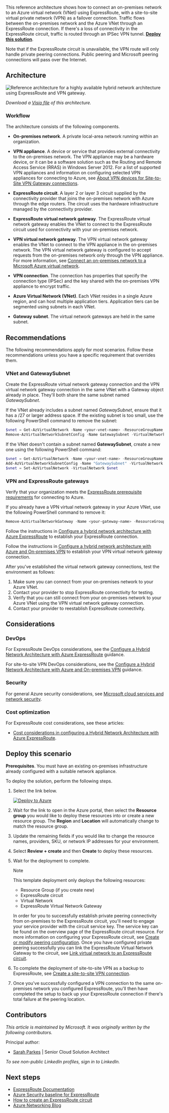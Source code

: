 <!-- cSpell:ignore RRAS -->

This reference architecture shows how to connect an on-premises network to an Azure virtual network (VNet) using ExpressRoute, with a site-to-site virtual private network (VPN) as a failover connection. Traffic flows between the on-premises network and the Azure VNet through an ExpressRoute connection. If there's a loss of connectivity in the ExpressRoute circuit, traffic is routed through an IPSec VPN tunnel. [**Deploy this solution**](#deploy-this-scenario).

Note that if the ExpressRoute circuit is unavailable, the VPN route will only handle private peering connections. Public peering and Microsoft peering connections will pass over the Internet.

## Architecture

![Reference architecture for a highly available hybrid network architecture using ExpressRoute and VPN gateway.](./images/expressroute-vpn-failover.png)

*Download a [Visio file](https://arch-center.azureedge.net/expressroute-vpn-failover.vsdx) of this architecture.*

### Workflow

The architecture consists of the following components.

- **On-premises network**. A private local-area network running within an organization.

- **VPN appliance**. A device or service that provides external connectivity to the on-premises network. The VPN appliance may be a hardware device, or it can be a software solution such as the Routing and Remote Access Service (RRAS) in Windows Server 2012. For a list of supported VPN appliances and information on configuring selected VPN appliances for connecting to Azure, see [About VPN devices for Site-to-Site VPN Gateway connections][vpn-appliance].

- **ExpressRoute circuit**. A layer 2 or layer 3 circuit supplied by the connectivity provider that joins the on-premises network with Azure through the edge routers. The circuit uses the hardware infrastructure managed by the connectivity provider.

- **ExpressRoute virtual network gateway**. The ExpressRoute virtual network gateway enables the VNet to connect to the ExpressRoute circuit used for connectivity with your on-premises network.

- **VPN virtual network gateway**. The VPN virtual network gateway enables the VNet to connect to the VPN appliance in the on-premises network. The VPN virtual network gateway is configured to accept requests from the on-premises network only through the VPN appliance. For more information, see [Connect an on-premises network to a Microsoft Azure virtual network][connect-to-an-Azure-vnet].

- **VPN connection**. The connection has properties that specify the connection type (IPSec) and the key shared with the on-premises VPN appliance to encrypt traffic.

- **Azure Virtual Network (VNet)**. Each VNet resides in a single Azure region, and can host multiple application tiers. Application tiers can be segmented using subnets in each VNet.

- **Gateway subnet**. The virtual network gateways are held in the same subnet.

## Recommendations

The following recommendations apply for most scenarios. Follow these recommendations unless you have a specific requirement that overrides them.

### VNet and GatewaySubnet

Create the ExpressRoute virtual network gateway connection and the VPN virtual network gateway connection in the same VNet with a Gateway object already in place. They'll both share the same subnet named *GatewaySubnet*.

If the VNet already includes a subnet named *GatewaySubnet*, ensure that it has a /27 or larger address space. If the existing subnet is too small, use the following PowerShell command to remove the subnet:

```powershell
$vnet = Get-AzVirtualNetwork -Name <your-vnet-name> -ResourceGroupName <your-resource-group>
Remove-AzVirtualNetworkSubnetConfig -Name GatewaySubnet -VirtualNetwork $vnet
```

If the VNet doesn't contain a subnet named **GatewaySubnet**, create a new one using the following PowerShell command:

```powershell
$vnet = Get-AzVirtualNetwork -Name <your-vnet-name> -ResourceGroupName <your-resource-group>
Add-AzVirtualNetworkSubnetConfig -Name "GatewaySubnet" -VirtualNetwork $vnet -AddressPrefix "10.200.255.224/27"
$vnet = Set-AzVirtualNetwork -VirtualNetwork $vnet
```

### VPN and ExpressRoute gateways

Verify that your organization meets the [ExpressRoute prerequisite requirements][expressroute-prereq] for connecting to Azure.

If you already have a VPN virtual network gateway in your Azure VNet, use the following PowerShell command to remove it:

```powershell
Remove-AzVirtualNetworkGateway -Name <your-gateway-name> -ResourceGroupName <your-resource-group>
```

Follow the instructions in [Configure a hybrid network architecture with Azure ExpressRoute][configure-expressroute] to establish your ExpressRoute connection.

Follow the instructions in [Configure a hybrid network architecture with Azure and On-premises VPN][configure-vpn] to establish your VPN virtual network gateway connection.

After you've established the virtual network gateway connections, test the environment as follows:

1. Make sure you can connect from your on-premises network to your Azure VNet.
2. Contact your provider to stop ExpressRoute connectivity for testing.
3. Verify that you can still connect from your on-premises network to your Azure VNet using the VPN virtual network gateway connection.
4. Contact your provider to reestablish ExpressRoute connectivity.

## Considerations

### DevOps

For ExpressRoute DevOps considerations, see the [Configure a Hybrid Network Architecture with Azure ExpressRoute][guidance-expressroute] guidance.

For site-to-site VPN DevOps considerations, see the [Configure a Hybrid Network Architecture with Azure and On-premises VPN][guidance-vpn] guidance.

### Security

For general Azure security considerations, see [Microsoft cloud services and network security][best-practices-security].

### Cost optimization

For ExpressRoute cost considerations, see these articles:

- [Cost considerations in configuring a Hybrid Network Architecture with Azure ExpressRoute](../../reference-architectures/hybrid-networking/expressroute.yml#considerations).

## Deploy this scenario

**Prerequisites**. You must have an existing on-premises infrastructure already configured with a suitable network appliance.

To deploy the solution, perform the following steps.

1. Select the link below.

    [![Deploy to Azure](../../_images/deploy-to-azure.svg)](https://portal.azure.com/#create/Microsoft.Template/uri/https%3a%2f%2fraw.githubusercontent.com%2fAzure%2fazure-quickstart-templates%2fmaster%2fquickstarts%2fmicrosoft.network%2fexpressroute-private-peering-vnet%2fazuredeploy.json)

1. Wait for the link to open in the Azure portal, then select the **Resource group** you would like to deploy these resources into or create a new resource group. The **Region** and **Location** will automatically change to match the resource group.

1. Update the remaining fields if you would like to change the resource names, providers, SKU, or network IP addresses for your environment.

1. Select **Review + create** and then **Create** to deploy these resources.

1. Wait for the deployment to complete.

    > [!NOTE]
    > This template deployment only deploys the following resources:
    >
    > - Resource Group (if you create new)
    > - ExpressRoute circuit
    > - Virtual Network
    > - ExpressRoute Virtual Network Gateway
    >
    > In order for you to successfully establish private peering connectivity from on-premises to the ExpressRoute circuit, you'll need to engage your service provider with the circuit service key. The service key can be found on the overview page of the ExpressRoute circuit resource. For more information on configuring your ExpressRoute circuit, see [Create or modify peering configuration](/azure/expressroute/expressroute-howto-routing-portal-resource-manager). Once you have configured private peering successfully you can link the ExpressRoute Virtual Network Gateway to the circuit, see [Link virtual network to an ExpressRoute circuit](/azure/expressroute/expressroute-howto-linkvnet-portal-resource-manager).

1. To complete the deployment of site-to-site VPN as a backup to ExpressRoute, see [Create a site-to-site VPN connection](/azure/vpn-gateway/tutorial-site-to-site-portal).

1. Once you've successfully configured a VPN connection to the same on-premises network you configured ExpressRoute, you'll then have completed the setup to back up your ExpressRoute connection if there's total failure at the peering location.

## Contributors

*This article is maintained by Microsoft. It was originally written by the following contributors.* 

Principal author:

 - [Sarah Parkes](https://www.linkedin.com/in/sarah-p-a06370/) | Senior Cloud Solution Architect

*To see non-public LinkedIn profiles, sign in to LinkedIn.*

## Next steps

* [ExpressRoute Documentation](/azure/expressroute/)
* [Azure Security baseline for ExpressRoute](/security/benchmark/azure/baselines/expressroute-security-baseline?toc=%2fazure%2fexpressroute%2fTOC.json)
* [How to create an ExpressRoute circuit](https://azure.microsoft.com/resources/videos/azure-expressroute-how-to-create-an-expressroute-circuit/)
* [Azure Networking Blog](https://azure.microsoft.com/en-us/blog/topics/networking)

<!-- links -->

[windows-vm-ra]: ../n-tier/n-tier-sql-server.yml
[linux-vm-ra]: ../n-tier/n-tier-cassandra.yml
[vpn-appliance]: /azure/vpn-gateway/vpn-gateway-about-vpn-devices
[connect-to-an-Azure-vnet]: /microsoft-365/enterprise/connect-an-on-premises-network-to-a-microsoft-azure-virtual-network?view=o365-worldwide
[expressroute-prereq]: /azure/expressroute/expressroute-prerequisites
[configure-expressroute]: ./expressroute.yml
[configure-vpn]: /azure/expressroute/expressroute-howto-coexist-resource-manager
[guidance-expressroute]: ./expressroute.yml
[guidance-vpn]: /azure/expressroute/use-s2s-vpn-as-backup-for-expressroute-privatepeering
[best-practices-security]: /azure/best-practices-network-security
